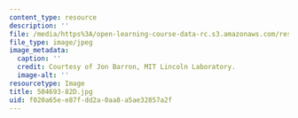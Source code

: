 ```yaml
---
content_type: resource
description: ''
file: /media/https%3A/open-learning-course-data-rc.s3.amazonaws.com/res-2-005-girls-who-build-make-your-own-wearables-workshop-spring-2015/f020a65ee87fdd2a0aa8a5ae32857a2f_504693-82D.jpg
file_type: image/jpeg
image_metadata:
  caption: ''
  credit: Courtesy of Jon Barron, MIT Lincoln Laboratory.
  image-alt: ''
resourcetype: Image
title: 504693-82D.jpg
uid: f020a65e-e87f-dd2a-0aa8-a5ae32857a2f
---
```

